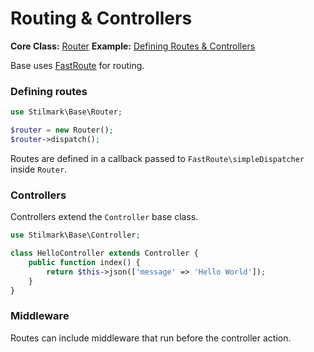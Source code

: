 # Routing & Controllers

**Core Class:** [Router](../core/router.md)
**Example:** [Defining Routes & Controllers](../examples/routes-controllers.md)

Base uses [FastRoute](https://github.com/nikic/FastRoute) for routing.

### Defining routes

```php
use Stilmark\Base\Router;

$router = new Router();
$router->dispatch();
```

Routes are defined in a callback passed to `FastRoute\simpleDispatcher` inside `Router`.

### Controllers

Controllers extend the `Controller` base class.

```php
use Stilmark\Base\Controller;

class HelloController extends Controller {
    public function index() {
        return $this->json(['message' => 'Hello World']);
    }
}
```

### Middleware

Routes can include middleware that run before the controller action.
